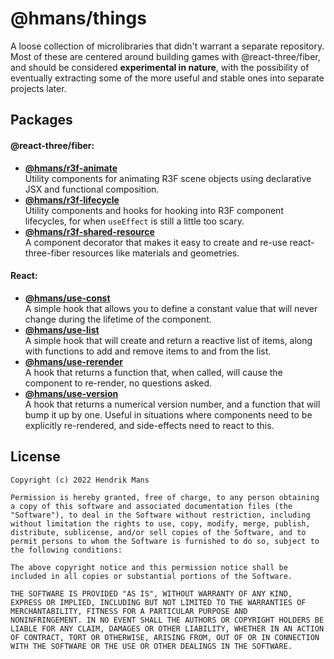 # @hmans/things

A loose collection of microlibraries that didn't warrant a separate repository. Most of these are centered around building games with @react-three/fiber, and should be considered **experimental in nature**, with the possibility of eventually extracting some of the more useful and stable ones into separate projects later.

## Packages

#### @react-three/fiber:

- **[@hmans/r3f-animate](https://github.com/hmans/things/tree/main/packages/hmans-r3f-animate)**  
  Utility components for animating R3F scene objects using declarative JSX and functional composition.
- **[@hmans/r3f-lifecycle](https://github.com/hmans/things/tree/main/packages/hmans-r3f-lifecycle)**  
  Utility components and hooks for hooking into R3F component lifecycles, for when `useEffect` is still a little too scary.
- **[@hmans/r3f-shared-resource](https://github.com/hmans/things/tree/main/packages/hmans-r3f-shared-resource)**  
  A component decorator that makes it easy to create and re-use react-three-fiber resources like materials and geometries.

#### React:

- **[@hmans/use-const](https://github.com/hmans/things/tree/main/packages/hmans-use-const)**  
  A simple hook that allows you to define a constant value that will never change during the lifetime of the component.
- **[@hmans/use-list](https://github.com/hmans/things/tree/main/packages/hmans-use-list)**  
  A simple hook that will create and return a reactive list of items, along with functions to add and remove items to and from the list.
- **[@hmans/use-rerender](https://github.com/hmans/things/tree/main/packages/hmans-use-rerender)**  
  A hook that returns a function that, when called, will cause the component to re-render, no questions asked.
- **[@hmans/use-version](https://github.com/hmans/things/tree/main/packages/hmans-use-version)**  
  A hook that returns a numerical version number, and a function that will bump it up by one. Useful in situations where components need to be explicitly re-rendered, and side-effects need to react to this.

## License

```
Copyright (c) 2022 Hendrik Mans

Permission is hereby granted, free of charge, to any person obtaining
a copy of this software and associated documentation files (the
"Software"), to deal in the Software without restriction, including
without limitation the rights to use, copy, modify, merge, publish,
distribute, sublicense, and/or sell copies of the Software, and to
permit persons to whom the Software is furnished to do so, subject to
the following conditions:

The above copyright notice and this permission notice shall be
included in all copies or substantial portions of the Software.

THE SOFTWARE IS PROVIDED "AS IS", WITHOUT WARRANTY OF ANY KIND,
EXPRESS OR IMPLIED, INCLUDING BUT NOT LIMITED TO THE WARRANTIES OF
MERCHANTABILITY, FITNESS FOR A PARTICULAR PURPOSE AND
NONINFRINGEMENT. IN NO EVENT SHALL THE AUTHORS OR COPYRIGHT HOLDERS BE
LIABLE FOR ANY CLAIM, DAMAGES OR OTHER LIABILITY, WHETHER IN AN ACTION
OF CONTRACT, TORT OR OTHERWISE, ARISING FROM, OUT OF OR IN CONNECTION
WITH THE SOFTWARE OR THE USE OR OTHER DEALINGS IN THE SOFTWARE.
```
